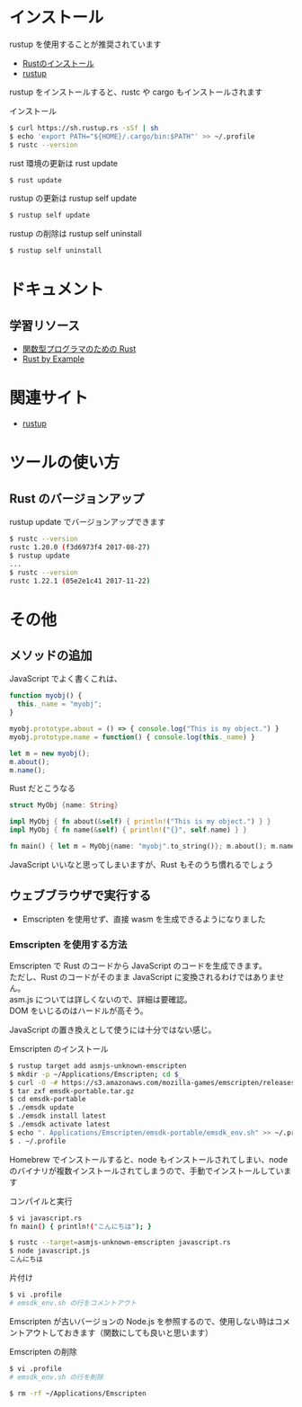 # インストール

rustup を使用することが推奨されています  
- [Rustのインストール](https://www.rust-lang.org/ja-JP/install.html)
- [rustup](https://github.com/rust-lang-nursery/rustup.rs/blob/master/README.md)

rustup をインストールすると、rustc や cargo もインストールされます

インストール
````sh
$ curl https://sh.rustup.rs -sSf | sh
$ echo 'export PATH="${HOME}/.cargo/bin:$PATH"' >> ~/.profile
$ rustc --version
````

rust 環境の更新は rust update
````sh
$ rust update
````

rustup の更新は rustup self update
````sh
$ rustup self update
````

rustup の削除は rustup self uninstall
````sh
$ rustup self uninstall
````

# ドキュメント

## 学習リソース
- [関数型プログラマのための Rust](http://postd.cc/rust-for-functional-programmers/)
- [Rust by Example](http://rust-lang-ja.org/rust-by-example/)

# 関連サイト
- [rustup](https://github.com/rust-lang-nursery/rustup.rs)

# ツールの使い方

## Rust のバージョンアップ
rustup update でバージョンアップできます

````sh
$ rustc --version
rustc 1.20.0 (f3d6973f4 2017-08-27)
$ rustup update
...
$ rustc --version
rustc 1.22.1 (05e2e1c41 2017-11-22)
````

# その他

## メソッドの追加
JavaScript でよく書くこれは、
````javascript
function myobj() {
  this._name = "myobj";
}

myobj.prototype.about = () => { console.log("This is my object.") }
myobj.prototype.name = function() { console.log(this._name) }

let m = new myobj();
m.about();
m.name();
````

Rust だとこうなる
````rust
struct MyObj {name: String}

impl MyObj { fn about(&self) { println!("This is my object.") } }
impl MyObj { fn name(&self) { println!("{}", self.name) } }

fn main() { let m = MyObj{name: "myobj".to_string()}; m.about(); m.name(); }
````

JavaScript いいなと思ってしまいますが、Rust もそのうち慣れるでしょう

## ウェブブラウザで実行する
- Emscripten を使用せず、直接 wasm を生成できるようになりました

### Emscripten を使用する方法
Emscripten で Rust のコードから JavaScript のコードを生成できます。  
ただし、Rust のコードがそのまま JavaScript に変換されるわけではありません。  
asm.js については詳しくないので、詳細は要確認。  
DOM をいじるのはハードルが高そう。

JavaScript の置き換えとして使うには十分ではない感じ。

Emscripten のインストール
````sh
$ rustup target add asmjs-unknown-emscripten
$ mkdir -p ~/Applications/Emscripten; cd $_
$ curl -O -# https://s3.amazonaws.com/mozilla-games/emscripten/releases/emsdk-portable.tar.gz
$ tar zxf emsdk-portable.tar.gz
$ cd emsdk-portable
$ ./emsdk update
$ ./emsdk install latest
$ ./emsdk activate latest
$ echo ". Applications/Emscripten/emsdk-portable/emsdk_env.sh" >> ~/.profile
$ . ~/.profile
````

Homebrew でインストールすると、node もインストールされてしまい、node のバイナリが複数インストールされてしまうので、手動でインストールしています

コンパイルと実行
````sh
$ vi javascript.rs 
fn main() { println!("こんにちは"); }

$ rustc --target=asmjs-unknown-emscripten javascript.rs
$ node javascript.js
こんにちは
````

片付け
````sh
$ vi .profile
# emsdk_env.sh の行をコメントアウト
````

Emscripten が古いバージョンの Node.js を参照するので、使用しない時はコメントアウトしておきます（関数にしても良いと思います）

Emscripten の削除
````sh
$ vi .profile
# emsdk_env.sh の行を削除

$ rm -rf ~/Applications/Emscripten
````
